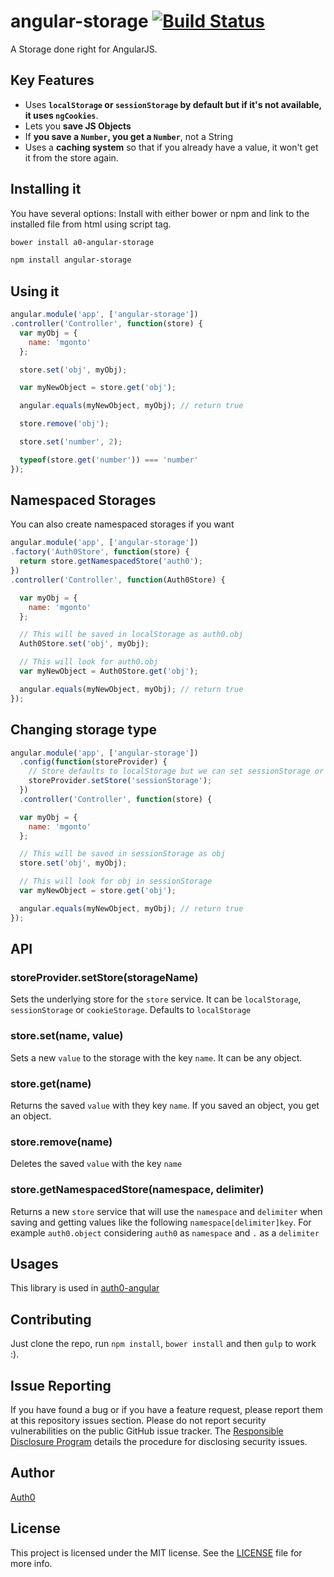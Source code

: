 # angular-storage [![Build Status](https://secure.travis-ci.org/auth0/angular-storage.svg?branch=master)](https://travis-ci.org/auth0/angular-storage)

A Storage done right for AngularJS.

## Key Features

* Uses **`localStorage` or `sessionStorage` by default but if it's not available, it uses `ngCookies`**.
* Lets you **save JS Objects**
* If **you save a `Number`, you get a `Number`**, not a String
* Uses a **caching system** so that if you already have a value, it won't get it from the store again.

## Installing it

You have several options: Install with either bower or npm and link to the installed file from html using script tag.

````bash
bower install a0-angular-storage
````

````bash
npm install angular-storage
````

## Using it

````js
angular.module('app', ['angular-storage'])
.controller('Controller', function(store) {
  var myObj = {
    name: 'mgonto'
  };

  store.set('obj', myObj);

  var myNewObject = store.get('obj');

  angular.equals(myNewObject, myObj); // return true

  store.remove('obj');

  store.set('number', 2);

  typeof(store.get('number')) === 'number'
});
````

## Namespaced Storages

You can also create namespaced storages if you want

````js
angular.module('app', ['angular-storage'])
.factory('Auth0Store', function(store) {
  return store.getNamespacedStore('auth0');
})
.controller('Controller', function(Auth0Store) {

  var myObj = {
    name: 'mgonto'
  };

  // This will be saved in localStorage as auth0.obj
  Auth0Store.set('obj', myObj);

  // This will look for auth0.obj
  var myNewObject = Auth0Store.get('obj');

  angular.equals(myNewObject, myObj); // return true
});
````

## Changing storage type

```js
angular.module('app', ['angular-storage'])
  .config(function(storeProvider) {
    // Store defaults to localStorage but we can set sessionStorage or cookieStorage.
    storeProvider.setStore('sessionStorage');
  })
  .controller('Controller', function(store) {

  var myObj = {
    name: 'mgonto'
  };

  // This will be saved in sessionStorage as obj
  store.set('obj', myObj);

  // This will look for obj in sessionStorage
  var myNewObject = store.get('obj');

  angular.equals(myNewObject, myObj); // return true
});
```


## API

### storeProvider.setStore(storageName)

Sets the underlying store for the `store` service. It can be `localStorage`, `sessionStorage` or `cookieStorage`. Defaults to `localStorage`

### store.set(name, value)

Sets a new `value` to the storage with the key `name`. It can be any object.

### store.get(name)

Returns the saved `value` with they key `name`. If you saved an object, you get an object.

### store.remove(name)

Deletes the saved `value` with the key `name`

### store.getNamespacedStore(namespace, delimiter)

Returns a new `store` service that will use the `namespace` and `delimiter` when saving and getting values like the following `namespace[delimiter]key`. For example `auth0.object` considering `auth0` as `namespace` and `.` as a `delimiter`

## Usages

This library is used in [auth0-angular](https://github.com/auth0/auth0-angular)

## Contributing

Just clone the repo, run `npm install`, `bower install` and then `gulp` to work :).

## Issue Reporting

If you have found a bug or if you have a feature request, please report them at this repository issues section. Please do not report security vulnerabilities on the public GitHub issue tracker. The [Responsible Disclosure Program](https://auth0.com/whitehat) details the procedure for disclosing security issues.

## Author

[Auth0](auth0.com)

## License

This project is licensed under the MIT license. See the [LICENSE](LICENSE) file for more info.





